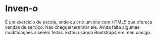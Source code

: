 # Inven-o
É um exercicio de escola, onde eu crio um site com HTML5 que ofereça vendas de serviço.
Nao cheguei terminar ele. Ainda falta algumas modificações a serem feitas.
Estou usando Bootstrap4 em meu codigo. 
